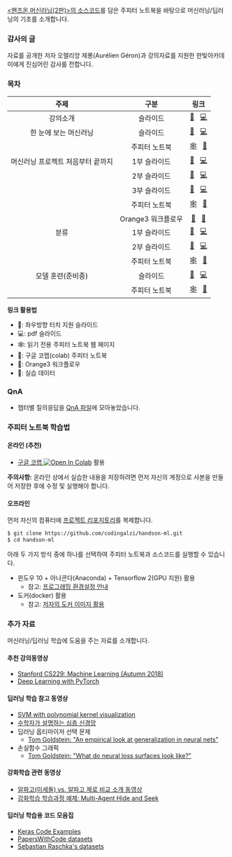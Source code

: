 [&lt;핸즈온 머신러닝(2판)&gt;의 소스코드](https://github.com/ageron/handson-ml2)를 
담은 주피터 노트북을 바탕으로 머신러닝/딥러닝의 기초를 소개합니다.

### 감사의 글

자료를 공개한 저자 오렐리앙 제롱(Aur&eacute;lien G&eacute;ron)과 강의자료를 지원한 한빛아카데미에게 진심어린 감사를 전합니다.

### 목차

| 주제 | 구분 | 링크 |
| :--: | :--: | :--: |
| 강의소개 | 슬라이드 | [&#x1F4F1;](./slides/handson-ml-00.slides.html) &nbsp; [&#x1F4BB;](./slides/handson-ml-00-slides.pdf) |
| 한 눈에 보는 머신러닝 | 슬라이드 | [&#x1F4F1;](./slides/handson-ml-01.slides.html) &nbsp; [&#x1F4BB;](./slides/handson-ml-01-slides.pdf) |
| | 주피터 노트북 | [&#x1F578;](./notebooks/handson-ml-01.html) &nbsp; [&#x1F4D8;](https://colab.research.google.com/github/codingalzi/handson-ml/blob/master/notebooks/handson-ml-01.ipynb) |
| 머신러닝 프로젝트 처음부터 끝까지 | 1부 슬라이드 | [&#x1F4F1;](./slides/handson-ml-02a.slides.html) &nbsp; [&#x1F4BB;](./slides/handson-ml-02a-slides.pdf) |
| | 2부 슬라이드 | [&#x1F4F1;](./slides/handson-ml-02b.slides.html) &nbsp; [&#x1F4BB;](./slides/handson-ml-02b-slides.pdf) |
| | 3부 슬라이드 | [&#x1F4F1;](./slides/handson-ml-02c.slides.html) &nbsp; [&#x1F4BB;](./slides/handson-ml-02c-slides.pdf) |
| | 주피터 노트북 | [&#x1F578;](./notebooks/handson-ml-02.html) &nbsp; [&#x1F4D8;](https://colab.research.google.com/github/codingalzi/handson-ml/blob/master/notebooks/handson-ml-02.ipynb) |
| | Orange3 워크플로우 | [&#x1F34A;](https://raw.githubusercontent.com/codingalzi/handson-ml/master/orange3/california_house-prices.ows) &nbsp; [&#x1F4C1;](https://raw.githubusercontent.com/codingalzi/handson-ml/master/notebooks/datasets/housing/housing.csv) |
| 분류 | 1부 슬라이드 | [&#x1F4F1;](./slides/handson-ml-03a.slides.html) &nbsp; [&#x1F4BB;](./slides/handson-ml-03a-slides.pdf) |
| | 2부 슬라이드 | [&#x1F4F1;](./slides/handson-ml-03b.slides.html) &nbsp; [&#x1F4BB;](./slides/handson-ml-03b-slides.pdf) |
| | 주피터 노트북 | [&#x1F578;](./notebooks/handson-ml-03.html) &nbsp; [&#x1F4D8;](https://colab.research.google.com/github/codingalzi/handson-ml/blob/master/notebooks/handson-ml-03.ipynb) |
| 모델 훈련(준비중) | 슬라이드 | [&#x1F4F1;](./slides/handson-ml-04.slides.html) &nbsp; [&#x1F4BB;](./slides/handson-ml-04-slides.pdf) |
| | 주피터 노트북 | [&#x1F578;](./notebooks/handson-ml-04.html) &nbsp; [&#x1F4D8;](https://colab.research.google.com/github/codingalzi/handson-ml/blob/master/notebooks/handson-ml-04.ipynb) |

**링크 활용법**
* &#x1F4F1;: 좌우방향 터치 지원 슬라이드
* &#x1F4BB;: pdf 슬라이드
* &#x1F578;: 읽기 전용 주피터 노트북 웹 페이지
* &#x1F4D8;: 구글 코랩(colab) 주피터 노트북
* &#x1F34A;: Orange3 워크플로우
* &#x1F4C1;: 실습 데이터

### QnA

* 챕터별 질의응답을 [QnA 파일](qna.md)에 모아놓았습니다.

### 주피터 노트북 학습법

#### 온라인 (추천)

* [구글 코랩 ](https://colab.research.google.com/github/codingalzi/handson-ml/blob/master/)
<a href="https://colab.research.google.com/github/codingalzi/handson-ml/blob/master/"><img src="https://colab.research.google.com/assets/colab-badge.svg" alt="Open In Colab"/></a> 활용

**주의사항:** 온라인 상에서 실습한 내용을 저장하려면 먼저 자신의 계정으로 사본을 만들어 저장한 후에 수정 및 실행해야 합니다.

#### 오프라인

먼저 자신의 컴퓨터에
[프로젝트 리포지토리](https://github.com/codingalzi/handson-ml)를 
복제합니다.

```bash
$ git clone https://github.com/codingalzi/handson-ml.git
$ cd handson-ml
```

아래 두 가지 방식 중에 하나를 선택하여 주피터 노트북과 소스코드를 실행할 수 있습니다.

* 윈도우 10 + 아나콘다(Anaconda) + Tensorflow 2(GPU 지원) 활용
    * 참고: [프로그래밍 환경설정 안내](./INSTALL.md)
* 도커(docker) 활용
    * 참고: [저자의 도커 이미지 활용](https://github.com/ageron/handson-ml2/tree/master/docker)

### 추가 자료

머신러닝/딥러닝 학습에 도움을 주는 자료를 소개합니다.

#### 추천 강의동영상
- [Stanford CS229: Machine Learning (Autumn 2018)](https://www.youtube.com/watch?v=jGwO_UgTS7I&list=PLoROMvodv4rMiGQp3WXShtMGgzqpfVfbU)
- [Deep Learning with PyTorch](https://atcold.github.io/pytorch-Deep-Learning/)

#### 딥러닝 학습 참고 동영상
- [SVM with polynomial kernel visualization](https://www.youtube.com/watch?v=OdlNM96sHio&t=0s)
- [수학자가 설명하는 심층 신경망](https://www.youtube.com/playlist?list=PLZHQObOWTQDNU6R1_67000Dx_ZCJB-3pi)
- 딥러닝 옵티마이저 선택 문제
   - [Tom Goldstein: "An empirical look at generalization in neural nets"](https://youtu.be/kcVWAKf7UAg?t=1304)
- 손실함수 그래픽
   - [Tom Goldstein: "What do neural loss surfaces look like?"](https://youtu.be/78vq6kgsTa8?t=237)

#### 강화학습 관련 동영상
- [알파고(이세돌) vs. 알파고 제로 비교 소개 동영상](https://www.youtube.com/watch?v=MgowR4pq3e8)
- [강화학습 학습과정 예제: Multi-Agent Hide and Seek](https://www.youtube.com/watch?v=kopoLzvh5jY)

#### 딥러닝 학습용 코드 모음집

- [Keras Code Examples](https://keras.io/examples/)
- [PapersWithCode datasets](https://www.paperswithcode.com/datasets)
- [Sebastian Raschka's datasets](https://sebastianraschka.com/blog/2021/ml-dl-datasets.html)
